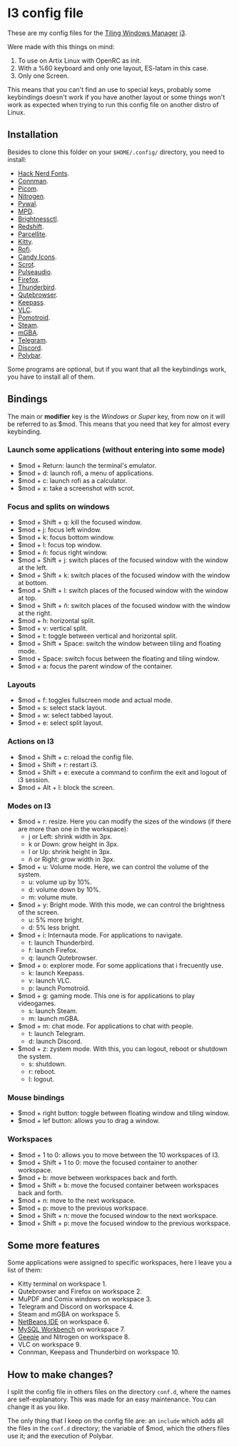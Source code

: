 # I3 config file

These are my config files for the [Tiling Windows Manager][1] [i3][2].

Were made with this things on mind:

1. To use on Artix Linux with OpenRC as init.
2. With a %60 keyboard and only one layout, ES-latam in this case.
3. Only one Screen.

This means that you can't find an use to special keys, probably some keybindings
 doesn't work if you have another layout or some things won't work as expected
 when trying to run this config file on another distro of Linux.

## Installation

Besides to clone this folder on your `$HOME/.config/` directory, you need to install:

- [Hack Nerd Fonts][3].
- [Connman][4].
- [Picom][5].
- [Nitrogen][6].
- [Pywal][7].
- [MPD][9].
- [Brightnessctl][10].
- [Redshift][11].
- [Parcellite][28].
- [Kitty][12].
- [Rofi][13].
- [Candy Icons][14].
- [Scrot][15].
- [Pulseaudio][16].
- [Firefox][17].
- [Thunderbird][18].
- [Qutebrowser][19].
- [Keepass][20].
- [VLC][21].
- [Pomotroid][22].
- [Steam][23].
- [mGBA][24].
- [Telegram][25].
- [Discord][26].
- [Polybar][27].

Some programs are optional, but if you want that all the keybindings work, you have
 to install all of them.

## Bindings

The main or **modifier** key is the _Windows_ or _Super_ key, from now on it will
 be referred to as $mod. This means that you need that key for almost every keybinding.

### Launch some applications (without entering into some mode)

- $mod + Return: launch the terminal's emulator.
- $mod + d: launch rofi, a menu of applications.
- $mod + c: launch rofi as a calculator.
- $mod + x: take a screenshot with scrot.

### Focus and splits on windows

- $mod + Shift + q: kill the focused window.
- $mod + j: focus left window.
- $mod + k: focus bottom window.
- $mod + l: focus top window.
- $mod + ñ: focus right window.
- $mod + Shift + j: switch places of the focused window with the window at the left.
- $mod + Shift + k: switch places of the focused window with the window at bottom.
- $mod + Shift + l: switch places of the focused window with the window at top.
- $mod + Shift + ñ: switch places of the focused window with the window at the right.
- $mod + h: horizontal split.
- $mod + v: vertical split.
- $mod + t: toggle between vertical and horizontal split.
- $mod + Shift + Space: switch the window between tiling and floating mode.
- $mod + Space: switch focus between the floating and tiling window.
- $mod + a: focus the parent window of the container.

### Layouts

- $mod + f: toggles fullscreen mode and actual mode.
- $mod + s: select stack layout.
- $mod + w: select tabbed layout.
- $mod + e: select split layout.

### Actions on I3

- $mod + Shift + c: reload the config file.
- $mod + Shift + r: restart i3.
- $mod + Shift + e: execute a command to confirm the exit and logout of i3 session.
- $mod + Alt + l: block the screen.

### Modes on I3

- $mod + r: resize. Here you can modify the sizes of the windows (if there are more
 than one in the workspace):
  - j or Left: shrink width in 3px.
  - k or Down: grow height in 3px.
  - l or Up: shrink height in 3px.
  - ñ or Right: grow width in 3px.
- $mod + u: Volume mode. Here, we can control the volume of the system.
  - u: volume up by 10%.
  - d: volume down by 10%.
  - m: volume mute.
- $mod + y: Bright mode. With this mode, we can control the brightness of the screen.
  - u: 5% more bright.
  - d: 5% less bright.
- $mod + i: Internauta mode. For applications to navigate.
  - t: launch Thunderbird.
  - f: launch Firefox.
  - q: launch Qutebrowser.
- $mod + o: explorer mode. For some applications that i frecuently use.
  - k: launch Keepass.
  - v: launch VLC.
  - p: launch Pomotroid.
- $mod + g: gaming mode. This one is for applications to play videogames.
  - s: launch Steam.
  - m: launch mGBA.
- $mod + m: chat mode. For applications to chat with people.
  - t: launch Telegram.
  - d: launch Discord.
- $mod + z: zystem mode. With this, you can logout, reboot or shutdown the system.
  - s: shutdown.
  - r: reboot.
  - l: logout.

### Mouse bindings

- $mod + right button: toggle between floating window and tiling window.
- $mod + lef button: allows you to drag a window.

### Workspaces

- $mod + 1 to 0: allows you to move between the 10 workspaces of I3.
- $mod + Shift + 1 to 0: move the focused container to another workspace.
- $mod + b: move between workspaces back and forth.
- $mod + Shift + b: move the focused container between workspaces back and forth.
- $mod + n: move to the next workspace.
- $mod + p: move to the previous workspace.
- $mod + Shift + n: move the focused window to the next workspace.
- $mod + Shift + p: move the focused window to the previous workspace.

## Some more features

Some applications were assigned to specific workspaces, here I leave you
 a list of them:

- Kitty terminal on workspace 1.
- Qutebrowser and Firefox on workspace 2.
- MuPDF and Comix windows on workspace 3.
- Telegram and Discord on workspace 4.
- Steam and mGBA on workspace 5.
- [NetBeans IDE](https://netbeans.apache.org/) on workspace 6.
- [MySQL Workbench](https://www.mysql.com/products/workbench/) on workspace 7.
- [Geeqie](https://www.geeqie.org/) and Nitrogen on workspace 8.
- VLC on workspace 9.
- Connman, Keepass and Thunderbird on workspace 10.

## How to make changes?

I split the config file in others files on the directory `conf.d`, where the
 names are self-explanatory. This was made for an easy maintenance. You can
 change it as you like.

The only thing that I keep on the config file are: an `include` which adds
 all the files in the `conf.d` directory; the variable of $mod, which the
 others files use it; and the execution of Polybar.

[1]: https://en.wikipedia.org/wiki/Tiling_window_manager
[2]: https://i3wm.org/
[3]: https://github.com/ryanoasis/nerd-fonts
[4]: https://wiki.archlinux.org/title/ConnMan
[5]: https://github.com/yshui/picom
[6]: https://wiki.archlinux.org/title/nitrogen
[7]: https://github.com/dylanaraps/pywal
[9]: https://mpd.readthedocs.io/en/latest/
[10]: https://man.archlinux.org/man/brightnessctl.1.en
[11]: https://github.com/jonls/redshift
[12]: https://sw.kovidgoyal.net/kitty/
[13]: https://github.com/davatorium/rofi
[14]: https://www.gnome-look.org/p/1305251/
[15]: https://github.com/resurrecting-open-source-projects/scrot
[16]: https://wiki.archlinux.org/title/PulseAudio
[17]: https://www.mozilla.org/en-US/firefox/new/
[18]: https://www.thunderbird.net/en-US/
[19]: https://qutebrowser.org/
[20]: https://keepass.info/
[21]: https://www.videolan.org/
[22]: https://github.com/Splode/pomotroid
[23]: https://store.steampowered.com/about/
[24]: https://mgba.io/
[25]: https://desktop.telegram.org/
[26]: https://discord.com/download
[27]: https://github.com/polybar/polybar
[28]: https://parcellite.sourceforge.net/
